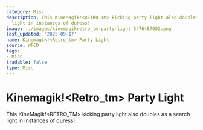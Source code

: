```yaml
---
category: Misc
description: This KineMagik!<RETRO_TM> kicking party light also doubles as a search
  light in instances of duress!
image: ../images/kinemagikretro_tm-party-light-5476487002.png
last_updated: '2025-09-17'
name: Kinemagik!<Retro_tm> Party Light
source: WFCD
tags:
- Misc
tradable: false
type: Misc
---
```


# Kinemagik!<Retro_tm> Party Light

This KineMagik!<RETRO_TM> kicking party light also doubles as a search light in instances of duress!


